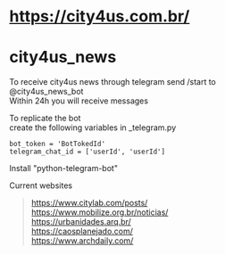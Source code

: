 # https://city4us.com.br/

# city4us_news


To receive city4us news through telegram send /start to @city4us_news_bot  
Within 24h you will receive messages  

To replicate the bot   
create the following variables in _telegram.py   
```
bot_token = 'BotTokedId'
telegram_chat_id = ['userId', 'userId']
```

Install "python-telegram-bot"   

Current websites   
> https://www.citylab.com/posts/  
> https://www.mobilize.org.br/noticias/  
> https://urbanidades.arq.br/  
> https://caosplanejado.com/  
> https://www.archdaily.com/  
